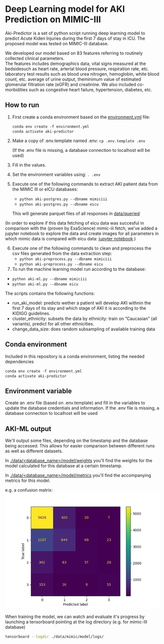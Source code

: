 # Deep Learning model for AKI Prediction on MIMIC-III

Aki-Predictor is a set of python script running deep learning model to predict Acute Kiden Injuries during the first 7 days of stay in ICU. The proposed model was tested on MIMIC-III database.

We developed our model based on 83 features referring to routinely collected clinical parameters.  
The features includes demographics data, vital signs measured at the bedsidesuch as heart rate, arterial blood pressure, respiration rate, etc. laboratory test results such 
as blood urea nitrogen, hemoglobin, white blood count, etc. average of urine output, theminimum  value  of  estimated  glomerular  filtration  rate  (eGFR)  and  creatinine.
We also included co-morbidities such as congestive heart failure,  hypertension,  diabetes,  etc.

## How to run

1. First create a conda environment based on the [environment.yml](environment.yml) file:
   ```
   conda env create -f environment.yml
   conda activate aki-predictor 
   ```
2. Make a copy of .env.template named .env: `cp .env.template .env`
   
   (If the .env file is missing, a database connection to localhost will be used)
3. Fill in the values.
4. Set the environment variables using: `. .env`
5. Execute one of the following commands to extract AKI patient data from the MIMIC III or eICU databases:
   - `python aki-postgres.py --dbname mimiciii`
   - `python aki-postgres.py --dbname eicu`
   
   This will generate parquet files of all responses in [data/queried](./data/queried)

(In order to explore if this data fetching of eicu data was succesful in comparison with the (proven by ExaScience) mimic-iii fetch, we've added a jupyter notebook to explore the data and create images for all parameters in which mimic data is compared with eicu data:
[jupyter notebook](data_exploration.ipynb).)

6. Execute one of the following commands to clean and preprocess the csv files generated from the data extraction step:
   - `python aki-preprocess.py --dbname mimiciii`
   - `python aki-preprocess.py --dbname eicu`
7. To run the machine learning model run according to the database:
-  `python aki-ml.py --dbname mimiciii`
-  `python aki-ml.py --dbname eicu`


The scripts contains the following functions:

* run_aki_model: predicts wether a patient will develop AKI withnin the first 7 days of its stay and which stage of AKI it is according to the KIDIGO guidelines.
* cluster_ethnicity: subsets the data  by  ethnicity:  train  on  ”Caucasian”  (all variants),  predict  for  all  other  ethnicities.   
* change_data_size: does random subsampling of available training data

## Conda environment

Included in this repository is a conda environment, listing the needed dependencies

    conda env create -f environment.yml
    conda activate aki-predictor 

## Environment variable

Create an .env file (based on .env.template) and fill in the variables to update the database credentials and information.
If the .env file is missing, a database connection to localhost will be used

## AKI-ML output

We'll output some files, depending on the timestamp and the database being accessed. This allows for easier comparison between different runs as well as different datasets.

In [./data/<database_name>/model/weights](./data/mimiciii/model/weights/) you'll find the weights for the model calculated for this database at a certain timestamp.

In [./data/<database_name>/model/metrics](./data/mimiciii/model/metrics/) you'll find the accompanying metrics for this model.

e.g. a confusion matrix:  ![confusion matrix](./example_confusion_matrix.png)


When training the model, we can watch and evaluate it's progress by launching a tensorboard pointing at the log directory (e.g. for mimic-III database)

```bash
tensorboard --logdir ./data/mimic/model/logs/
```
